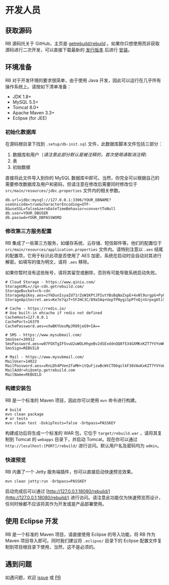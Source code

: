 # 开发人员


## 获取源码

RB 源码托关于 GitHub，主页是 [getrebuild/rebuild](https://github.com/getrebuild/rebuild) 。如果你只想使用而非获取源码进行二次开发，可以直接下载最新的 [发行版本](https://github.com/getrebuild/rebuild/releases) 后进行 [安装](../manual/install.md)。



## 环境准备

RB 对于开发环境的要求很简单，由于使用 Java 开发，因此可以运行在几乎所有操作系统上。请按如下清单准备：

- JDK 1.8+
- MySQL 5.5+
- Tomcat 8.0+
- Apache Maven 3.3+
- Eclipse (for JEE)



### 初始化数据库

在源码根目录下找到 `.setup/db-init.sql` 文件，此数据库脚本文件包括三部分：

1. 数据库和用户（_请注意此部分默认是被注释的，首次使用请取消注释_）
2. 表
3. 初始数据

直接将此文件导入到你的 MySQL 数据库中即可。当然，你完全可以根据自己的需要修改数据库及用户和密码，但请注意在修改后需要同时修改位于 `src/main/resources/jdbc.properties` 文件内的相关参数。

```properties
db.url=jdbc:mysql://127.0.0.1:3306/YOUR_DBNAME?useUnicode=true&characterEncoding=UTF-8&useSSL=false&zeroDateTimeBehavior=convertToNull
db.user=YOUR_DBUSER
db.passwd=YOUR_DBPASSWORD
```



### 修改第三方服务配置

RB 集成了一些第三方服务，如缓存系统、云存储、短信邮件等。他们的配置位于 `src/main/resources/application.properties` 文件内。请特别注意以 `.aes`  结尾的配置项，它用于标识此项是否使用了 AES 加密，系统在启动时会自动对其进行解密。如填写的值为明文，请将 `.aes` 移除。

如果你暂时没有这些账号，请将其留空或删除，否则有可能导致系统启动失败。

```properties
# Cloud Storage - https://www.qiniu.com/
StorageURL=//qn-cdn.getrebuild.com/
StorageBucket=rb-cdn
StorageApiKey.aes=zYkDunIsyaZd71rZoW1KPtJPIutYBsBqNaZxpE+4xNl9urgpG+Py0Q0w5m2+Z72e
StorageApiSecret.aes=Ke7e7qzT+5F2HC3C/89a5Aq+UopTPHygiSpPfnQjnSrpxgUtiSlauQbPnowtl+ew

# Cache - https://redis.io/
# Use built-in ehcache if redis not defined
CacheHost=127.0.0.1
CachePort=16379
CachePassword.aes=vXwBKYUosMpJRO9jeG9+IA==

# SMS - https://www.mysubmail.com/
SmsUser=30912
SmsPassword.aes=w07FOXTgIF5vuU2uWOLHhgeBv2dSExddnQQ8f534GXMKxKZT7YVYoWKjP8gPrEIS
SmsSign=REBUILD

# Mail - https://www.mysubmail.com/
MailUser=14022
MailPassword.aes=vRnLDh4PVen2faMH+itQuFjzwBcWtCTO6qslkF36VAoKxKZT7YVYoWKjP8gPrEIS
MailAddr=hi@smtp.getrebuild.com
MailName=REBUILD
```



### 构建安装包

RB 是一个标准的 Maven 项目，因此你可以使用 `mvn` 命令进行构建。

```shell
# build
mvn clean package
# or tests
mvn clean test -DskipTests=false -Drbpass=PASSKEY
```

构建成功后将生成一个标准的 WAR 包，它位于 `target/rebuild.war` ，请将其复制到 Tomcat  的 `webapps` 目录下，并启动 Tomcat。现在你可以通过 `http://localhost:[PORT]/rebuild/` 进行访问。默认用户名及密码均为 `admin`。



### 快速预览

RB 内置了一个 Jetty 服务端插件，你可以直接启动快速预览效果。

```shell
mvn clean jetty:run -Drbpass=PASSKEY
```

启动完成后可以通过 [http://127.0.0.1:18080/rebuild/](http://127.0.0.1:18080/rebuild/) 进行访问。请注意此功能仅为快速预览而设计，任何时候都不应该将其作为开发或是产品部署使用。




## 使用 Eclipse 开发

RB 是一个标准的 Maven 项目，请直接使用 Eclipse 的导入功能，将 RB 作为 Maven 项目导入即可。同时我们建议将 `.eclipse/` 目录下的 Eclipse 配置文件复制到项目根目录下使用，当然，这不是必须的。




## 遇到问题

如遇问题，欢迎 [issue](https://github.com/getrebuild/rebuild/issues) 或 [PR](https://github.com/getrebuild/rebuild/pulls)
